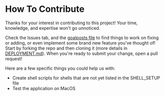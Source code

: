 # How To Contribute

Thanks for your interest in contributing to this project! Your time, knowledge, and expertise won't go unnoticed.

Check the Issues tab, and the [goalposts file](https://github.com/SwissArmyWrench/johnnybgoode/blob/main/docs/GOALPOSTS.md) to find things to work on fixing or adding, or even implement some brand new feature you've thought of! Start by forking the repo and then cloning it (more details in [DEPLOYMENT.md](https://github.com/SwissArmyWrench/johnnybgoode/blob/main/docs/DEPLOYTMENT.md)). When you're ready to submit your change, open a pull request!

Here are a few specific things you could help us with:

- Create shell scripts for shells that are not yet listed in the SHELL_SETUP file
- Test the application on MacOS
